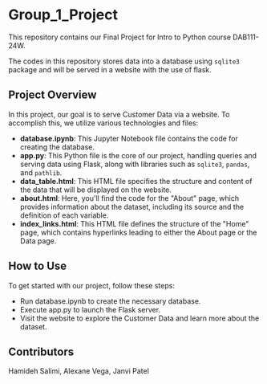 # Group_1_Project
This repository contains our Final Project for Intro to Python course DAB111-24W. 

The codes in this repository stores data into a database using `sqlite3` package and will be served in a website with the use of flask.

## Project Overview
In this project, our goal is to serve Customer Data via a website. To accomplish this, we utilize various technologies and files:

* **database.ipynb**: This Jupyter Notebook file contains the code for creating the database.
* **app.py**: This Python file is the core of our project, handling queries and serving data using Flask, along with libraries such as `sqlite3`, `pandas`, and `pathlib`.
* **data_table.html**: This HTML file specifies the structure and content of the data that will be displayed on the website.
* **about.html**: Here, you'll find the code for the "About" page, which provides information about the dataset, including its source and the definition of each variable.
* **index_links.html**: This HTML file defines the structure of the "Home" page, which contains hyperlinks leading to either the About page or the Data page.

## How to Use
To get started with our project, follow these steps:

* Run database.ipynb to create the necessary database.
* Execute app.py to launch the Flask server.
* Visit the website to explore the Customer Data and learn more about the dataset.

## Contributors
Hamideh Salimi, Alexane Vega, Janvi Patel
